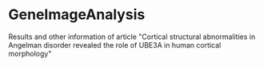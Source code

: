 # GeneImageAnalysis
Results and other information of article "Cortical structural abnormalities in Angelman disorder revealed the role of UBE3A in human cortical morphology"
